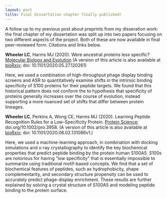 ```yaml
---
layout: post
title: Final dissertation chapter finally published! 
---
```



A follow up to my previous post about preprints from my disseration work: the final chapter of my dissertation was split up into two papers focusing on two different aspects of the project. Both of these are now available in final peer-reviewed form. Citations and links below. 

**Wheeler LC**, Harms MJ (2020). Were ancestral proteins less specific? [Molecular Biology and Evolution](https://academic.oup.com/mbe/advance-article/doi/10.1093/molbev/msab019/6126412) (A version of this article is also available at [bioRxiv](https://www.biorxiv.org/content/10.1101/2020.05.27.120261v1); doi: 10.1101/2020.05.27.120261)

Here, we used a combination of high-throughput phage display binding screens and ASR to quantitatively examine shifts in the intrinsic binding specificity of S100 proteins for their peptide targets. We found that this historical pattern does not conform the to hypothesis that specificity of proteins generally increases over the course of evolution, instead supporting a more nuanced set of shifts that differ between protein lineages. 


**Wheeler LC**, Perkins A, Wong CE, Harms MJ (2020). Learning Peptide Recognition Rules for a Low-Specificity Protein. [Protein Science](https://onlinelibrary.wiley.com/doi/abs/10.1002/pro.3958); doi.org/10.1002/pro.3958. (A version of this article is also available at [bioRxiv](https://www.biorxiv.org/content/10.1101/2020.06.02.131086v1); doi: 10.1101/2020.06.02.131086v1.)

Here, we used a machine-learning approach, in combination with docking simulations and x-ray crystallography to identify the key biochemical properties that predict peptide binding by the protein human S100A5. S100s are notorious for having "low specificity" that is essentially impossible to summarize using traditional motif-based concepts. We find that a set of biochemical features of peptides, such as hydrophobicity, shape complementarity, and secondary structure propensity can be used to accurately predict phage-display enrichment. These results are further explained by solving a crystal structure of S100A5 and modeling peptide binding to the protein surface. 


